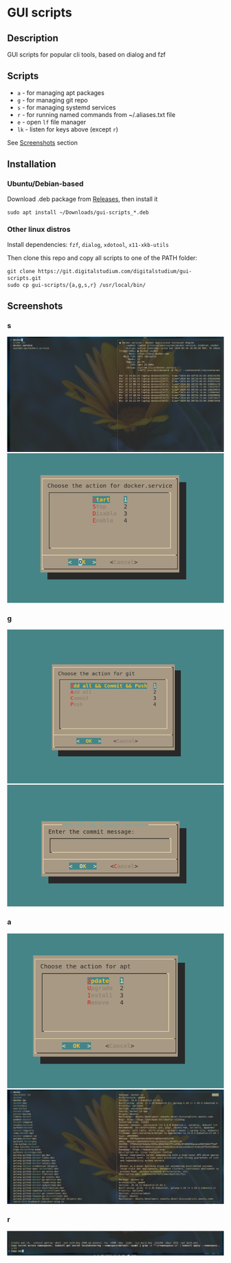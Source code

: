 # GUI scripts
## Description
GUI scripts for popular cli tools, based on dialog and fzf

## Scripts
- `a` - for managing apt packages
- `g` - for managing git repo
- `s` - for managing systemd services
- `r` - for running named commands from ~/.aliases.txt file
- `e` - open `lf` file manager
- `lk` - listen for keys above (except `r`)

See [Screenshots](#screenshots) section

## Installation
### Ubuntu/Debian-based
Download .deb package from [Releases](https://git.digitalstudium.com/digitalstudium/run/releases), then install it
```
sudo apt install ~/Downloads/gui-scripts_*.deb
```
### Other linux distros
Install dependencies: `fzf`, `dialog`, `xdotool`, `x11-xkb-utils`

Then clone this repo and copy all scripts to one of the PATH folder:
```
git clone https://git.digitalstudium.com/digitalstudium/gui-scripts.git
sudo cp gui-scripts/{a,g,s,r} /usr/local/bin/
```

## Screenshots
### s
![Choose service](./screenshots/2024-03-16-192529_1883x1000_scrot.png)
![Choose action](./screenshots/2024-03-16-192537_749x517_scrot.png)
### g
![Choose action](./screenshots/2024-03-16-191200_847x602_scrot.png)
![Add commit message](./screenshots/2024-03-16-191212_753x423_scrot.png)
### a
![Choose action](./screenshots/2024-03-16-191235_719x514_scrot.png)
![Choose package](./screenshots/2024-03-16-191251_1897x1003_scrot.png)
### r
![Choose command && run](./screenshots/2024-03-16-192622_1882x215_scrot.png)
